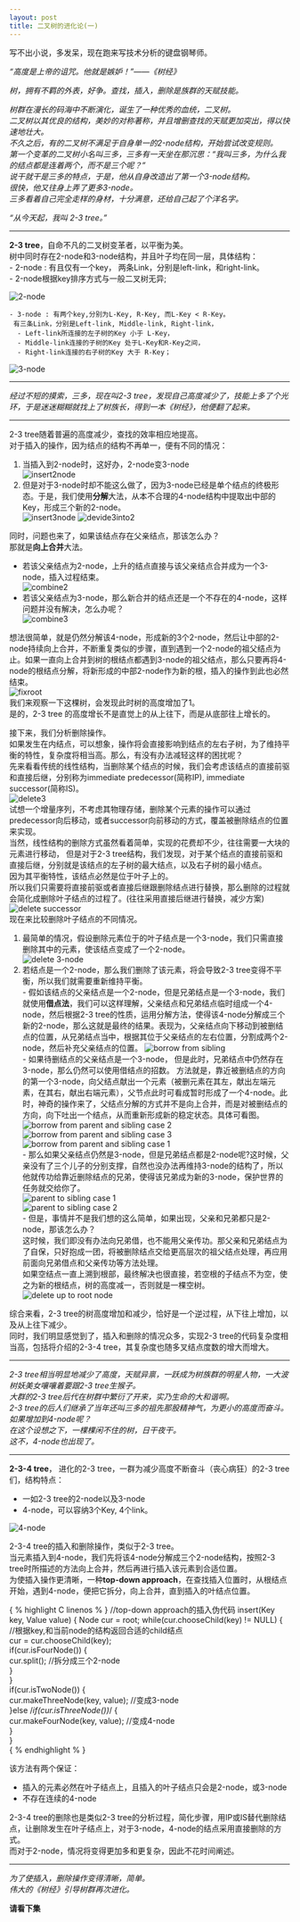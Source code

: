 ```yaml
---
layout: post
title: 二叉树的进化论(一)
---
```

  写不出小说，多发呆，现在跑来写技术分析的键盘钢琴师。  
  
  *“高度是上帝的诅咒。他就是嫉妒！”——《树经》*  
    
  *树，拥有不羁的外表，好争。查找，插入，删除是族群的天赋技能。*  
  
  *树群在漫长的码海中不断演化，诞生了一种优秀的血统，二叉树。  
二叉树以其优良的结构，美妙的对称著称，并且增删查找的天赋更加突出，得以快速地壮大。  
  不久之后，有的二叉树不满足于自身单一的2-node结构，开始尝试改变规则。  
第一个变革的二叉树小名叫三多，三多有一天坐在那沉思：“我叫三多，为什么我的结点都是连着两个，而不是三个呢？”  
  说干就干是三多的特点，于是，他从自身改造出了第一个3-node结构。  
很快，他又往身上弄了更多3-node。   
三多看着自己完全走样的身材，十分满意，还给自己起了个洋名字。*  

  *“从今天起，我叫 2-3 tree。”*  

  ****
  
  **2-3 tree**，自命不凡的二叉树变革者，以平衡为美。  
  树中同时存在2-node和3-node结构，并且叶子均在同一层，具体结构：  
    - 2-node : 有且仅有一个key， 两条Link，分别是left-link，和right-link。  
    - 2-node根据key排序方式与一般二叉树无异;  
     
  ![2-node]({{"/img/2node.png"}})  

    - 3-node : 有两个key,分别为L-Key, R-Key, 而L-Key < R-Key。  
     有三条Link，分别是Left-link, Middle-link, Right-link，  
      - Left-link所连接的左子树的Key 小于 L-Key，  
      - Middle-link连接的子树的Key 处于L-Key和R-Key之间，  
      - Right-link连接的右子树的Key 大于 R-Key；  
  
  ![3-node]({{"/img/3node.png"}})    
***
*经过不短的摸索，三多，现在叫2-3 tree，发现自己高度减少了，技能上多了个光环，于是迷迷糊糊就找上了树族长，得到一本《树经》，他便翻了起来。*  

***

2-3 tree随着普遍的高度减少，查找的效率相应地提高。  
对于插入的操作，因为结点的结构不再单一，便有不同的情况：    
  1. 当插入到2-node时，这好办，2-node变3-node  
    ![insert2node]({{"/img/insert2node.png"}})  
  2. 但是对于3-node时却不能这么做了，因为3-node已经是单个结点的终极形态。于是，我们使用**分解**大法，从本不合理的4-node结构中提取出中部的Key，形成三个新的2-node。  
    ![insert3node]({{"/img/insert3node.png"}})
    ![devide3into2]({{"/img/devide3into2node.png"}})  

同时，问题也来了，如果该结点存在父亲结点，那该怎么办？  
那就是**向上合并**大法。  
  - 若该父亲结点为2-node，上升的结点直接与该父亲结点合并成为一个3-node，插入过程结束。  
    ![combine2]({{"/img/combine2parent.png"}})  
  - 若该父亲结点为3-node，那么新合并的结点还是一个不存在的4-node，这样问题并没有解决，怎么办呢？  
    ![combine3]({{"/img/combine3parent.png"}})  

  想法很简单，就是仍然分解该4-node，形成新的3个2-node，然后让中部的2-node持续向上合并，不断重复类似的步骤，直到遇到一个2-node的祖父结点为止。如果一直向上合并到树的根结点都遇到3-node的祖父结点，那么只要再将4-node的根结点分解，将新形成的中部2-node作为新的根，插入的操作到此也必然结束。  
    ![fixroot]({{"/img/fix3root.png"}})  
我们来观察一下这棵树，会发现此时树的高度增加了1。  
是的，2-3 tree 的高度增长不是直觉上的从上往下，而是从底部往上增长的。  

接下来，我们分析删除操作。  
如果发生在内结点，可以想象，操作将会直接影响到结点的左右子树，为了维持平衡的特性，复杂度将相当高。那么，有没有办法减轻这样的困扰呢？  
先来看看传统的线性结构，当删除某个结点的时候，我们会考虑该结点的直接前驱和直接后继，分别称为immediate predecessor(简称IP), immediate successor(简称IS)。  
  ![delete3]({{"/img/delete3.png"}})  
试想一个增量序列，不考虑其物理存储，删除某个元素的操作可以通过predecessor向后移动，或者successor向前移动的方式，覆盖被删除结点的位置来实现。  
当然，线性结构的删除方式虽然看着简单，实现的花费却不少，往往需要一大块的元素进行移动，
但是对于2-3 tree结构，我们发现，对于某个结点的直接前驱和直接后继，分别就是该结点的左子树的最大结点，以及右子树的最小结点。  
因为其平衡特性，该结点必然是位于叶子上的。  
所以我们只需要将直接前驱或者直接后继跟删除结点进行替换，那么删除的过程就会简化成删除叶子结点的过程了。(往往采用直接后继进行替换，减少方案)  
  ![delete successor]({{"/img/delsuccessor.png"}})  
现在来比较删除叶子结点的不同情况。  
  1. 最简单的情况，假设删除元素位于的叶子结点是一个3-node，我们只需直接删除其中的元素，使该结点变成了一个2-node。  
  ![delete 3-node]({{"/img/del3node.png"}})  
  2. 若结点是一个2-node，那么我们删除了该元素，将会导致2-3 tree变得不平衡，所以我们就需要重新维持平衡。  
    - 假如该结点的父亲结点是一个2-node，但是兄弟结点是一个3-node，我们就使用**借点法**，我们可以这样理解，父亲结点和兄弟结点临时组成一个4-node，然后根据2-3 tree的性质，运用分解方法，使得该4-node分解成三个新的2-node，那么这就是最终的结果。表现为，父亲结点向下移动到被删结点的位置，从兄弟结点当中，根据其位于父亲结点的左右位置，分割成两个2-node，然后补充父亲结点的位置。 
    ![borrow from sibling]({{"/img/borrow3sib.png"}})  
    - 如果待删结点的父亲结点是一个3-node， 但是此时，兄弟结点中仍然存在3-node，那么仍然可以使用借结点的招数。
    方法就是，靠近被删结点的方向的第一个3-node，向父结点献出一个元素（被删元素在其左，献出左端元素，在其右，献出右端元素），父节点此时可看成暂时形成了一个4-node。此时，神奇的操作来了，父结点分解的方式并不是向上合并，而是对被删结点的方向，向下吐出一个结点，从而重新形成新的稳定状态。具体可看图。
    ![borrow from parent and sibling case 2]({{"/img/del3parent2.png"}})  
    ![borrow from parent and sibling case 3]({{"/img/del3parent3.png"}})  
    ![borrow from parent and sibling case 1]({{"/img/del3parent1.png"}})  
    - 那么如果父亲结点仍然是3-node，但是兄弟结点都是2-node呢?这时候，父亲没有了三个儿子的分别支撑，自然也没办法再维持3-node的结构了，所以他就传功给靠近删除结点的兄弟，使得该兄弟成为新的3-node，保护世界的任务就交给你了。  
    ![parent to sibling case 1]({{"/img/del3parent2sib1.png"}})  
    ![parent to sibling case 2]({{"/img/del3parent2sib2.png"}})  
    - 但是，事情并不是我们想的这么简单，如果出现，父亲和兄弟都只是2-node，那该怎么办？  
  这时候，我们即没有办法向兄弟借，也不能用父亲传功。那父亲和兄弟结点为了自保，只好抱成一团，将被删除结点交给更高层次的祖父结点处理，再应用前面向兄弟借点和父亲传功等方法处理。  
  如果空结点一直上溯到根部，最终解决也很直接，若空根的子结点不为空，使之为新的根结点，树的高度减一，否则就是一棵空树。  
    ![delete up to root node]({{"/img/delup2root.png"}})
  
  综合来看，2-3 tree的树高度增加和减少，恰好是一个逆过程，从下往上增加，以及从上往下减少。  
  同时，我们明显感觉到了，插入和删除的情况众多，实现2-3 tree的代码复杂度相当高，包括将介绍的2-3-4 tree，其复杂度也随多叉结点度数的增大而增大。

***
  *2-3 tree相当明显地减少了高度，天赋异禀，一跃成为树族群的明星人物，一大波树妖美女嚷嚷着要跟2-3 tree生猴子。  
  大群的2-3 tree后代在树群中繁衍了开来，实乃生命的大和谐啊。  
  2-3 tree的后人们继承了当年还叫三多的祖先那股精神气，为更小的高度而奋斗。  如果增加到4-node呢？  
  在这个设想之下，一棵棵闲不住的树，日干夜干。  
  这不，4-node也出现了。*  
  
***

  **2-3-4 tree**， 进化的2-3 tree，一群为减少高度不断奋斗（丧心病狂）的2-3 tree们，结构特点：
  - 一如2-3 tree的2-node以及3-node
  - 4-node，可以容纳3个Key, 4个link。  

  ![4-node]({{"/img/4-node.png"}})  

2-3-4 tree的插入和删除操作，类似于2-3 tree。  
当元素插入到4-node，我们先将该4-node分解成三个2-node结构，按照2-3 tree时所描述的方法向上合并，然后再进行插入该元素到合适位置。  
为使插入操作更清晰，一种**top-down approach**，在查找插入位置时，从根结点开始，遇到4-node，便把它拆分，向上合并，直到插入的叶结点位置。

{ % highlight C linenos % }
 //top-down approach的插入伪代码
 insert(Key key, Value value) {
     Node cur = root;
     while(cur.chooseChild(key) != NULL) {   
         //根据key,和当前node的结构返回合适的child结点  
         cur = cur.chooseChild(key);  
         if(cur.isFourNode()) {  
            cur.split(); //拆分成三个2-node  
         }  
     }  
     if(cur.isTwoNode()) {  
        cur.makeThreeNode(key, value); //变成3-node  
     }else /*if(cur.isThreeNode())*/ {  
        cur.makeFourNode(key, value); //变成4-node  
     }  
 }  
{ % endhighlight % }  
  
该方法有两个保证：  
  - 插入的元素必然在叶子结点上，且插入的叶子结点只会是2-node，或3-node  
  - 不存在连续的4-node  
  
2-3-4 tree的删除也是类似2-3 tree的分析过程，简化步骤，用IP或IS替代删除结点，让删除发生在叶子结点上，对于3-node，4-node的结点采用直接删除的方式。  
而对于2-node，情况将变得更加多和更复杂，因此不花时间阐述。  

***
*为了使插入，删除操作变得清晰，简单。  
伟大的《树经》引导树群再次进化。*  
  
**请看下集**  

